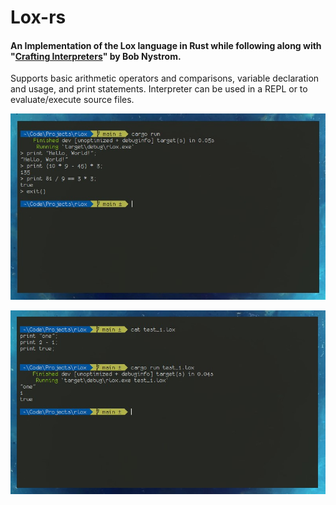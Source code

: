 # Lox-rs 
#### An Implementation of the Lox language in Rust while following along with "[Crafting Interpreters](https://craftinginterpreters.com/)" by Bob Nystrom.

Supports basic arithmetic operators and comparisons, variable declaration and usage, and print statements. Interpreter can be used in a REPL or to evaluate/execute source files.

 <p align="center">
    <img src="https://github.com/JPDye/Lox-rs/blob/statements/images/repl_sc_1.jpg" />
  </p>
  
   <p align="center">
    <img src="https://github.com/JPDye/Lox-rs/blob/statements/images/repl_sc_2.jpg" />
  </p>
